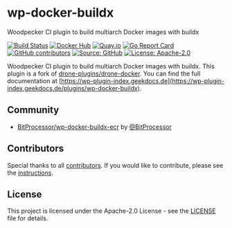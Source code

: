 # wp-docker-buildx

Woodpecker CI plugin to build multiarch Docker images with buildx

[![Build Status](https://img.shields.io/wp/build/thegeeklab/wp-docker-buildx?logo=wp&server=https%3A%2F%2Fwp.thegeeklab.de)](https://wp.thegeeklab.de/thegeeklab/wp-docker-buildx)
[![Docker Hub](https://img.shields.io/badge/dockerhub-latest-blue.svg?logo=docker&logoColor=white)](https://hub.docker.com/r/thegeeklab/wp-docker-buildx)
[![Quay.io](https://img.shields.io/badge/quay-latest-blue.svg?logo=docker&logoColor=white)](https://quay.io/repository/thegeeklab/wp-docker-buildx)
[![Go Report Card](https://goreportcard.com/badge/github.com/thegeeklab/wp-docker-buildx)](https://goreportcard.com/report/github.com/thegeeklab/wp-docker-buildx)
[![GitHub contributors](https://img.shields.io/github/contributors/thegeeklab/wp-docker-buildx)](https://github.com/thegeeklab/wp-docker-buildx/graphs/contributors)
[![Source: GitHub](https://img.shields.io/badge/source-github-blue.svg?logo=github&logoColor=white)](https://github.com/thegeeklab/wp-docker-buildx)
[![License: Apache-2.0](https://img.shields.io/github/license/thegeeklab/wp-docker-buildx)](https://github.com/thegeeklab/wp-docker-buildx/blob/main/LICENSE)

Woodpecker CI plugin to build multiarch Docker images with buildx. This plugin is a fork of [drone-plugins/drone-docker](https://github.com/drone-plugins/drone-docker). You can find the full documentation at [https://wp-plugin-index.geekdocs.de](https://wp-plugin-index.geekdocs.de/plugins/wp-docker-buildx).

## Community

<!-- prettier-ignore-start -->
<!-- spellchecker-disable -->

- [BitProcessor/wp-docker-buildx-ecr](https://github.com/BitProcessor/wp-docker-buildx-ecr) by [@BitProcessor](https://github.com/BitProcessor)

<!-- spellchecker-enable -->
<!-- prettier-ignore-end -->

## Contributors

Special thanks to all [contributors](https://github.com/thegeeklab/wp-docker-buildx/graphs/contributors). If you would like to contribute, please see the [instructions](https://github.com/thegeeklab/wp-docker-buildx/blob/main/CONTRIBUTING.md).

## License

This project is licensed under the Apache-2.0 License - see the [LICENSE](https://github.com/thegeeklab/wp-docker-buildx/blob/main/LICENSE) file for details.
